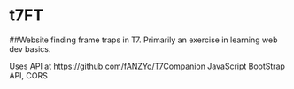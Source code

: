 # t7FT
##Website finding frame traps in T7. 
Primarily an exercise in learning web dev basics.

Uses API at https://github.com/fANZYo/T7Companion
JavaScript
BootStrap
API, CORS

